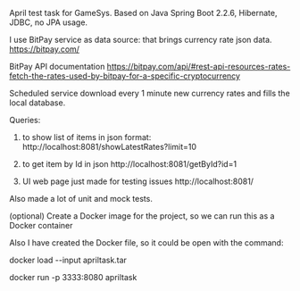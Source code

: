 April test task for GameSys.
Based on Java Spring Boot 2.2.6, Hibernate, JDBC, no JPA usage.

I use BitPay service as data source: that brings currency rate json data.
https://bitpay.com/

BitPay API documentation
https://bitpay.com/api/#rest-api-resources-rates-fetch-the-rates-used-by-bitpay-for-a-specific-cryptocurrency


Scheduled service download every 1 minute new currency rates and fills the local database.


Queries:

1. to show list of items in json format:
http://localhost:8081/showLatestRates?limit=10

2. to get item by Id in json
http://localhost:8081/getById?id=1

3. UI web page just made for testing issues
http://localhost:8081/


Also made a lot of unit and mock tests.


(optional) Create a Docker image for the project, so we can run this as a Docker container

Also I have created the Docker file, so it could be open with the command:

docker load --input apriltask.tar

docker run -p 3333:8080 apriltask
